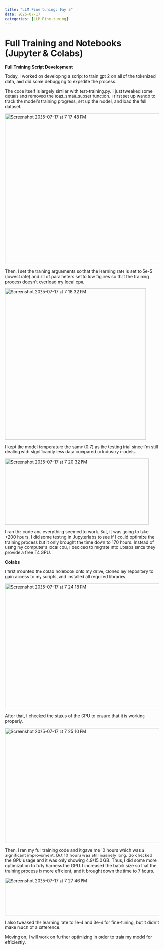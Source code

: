 ```yaml
---
title: "LLM Fine-tuning: Day 5"
date: 2025-07-17
categories: [LLM Fine-tuning]
---
```


# Full Training and Notebooks (Jupyter & Colabs)

**Full Training Script Development**

Today, I worked on developing a script to train gpt 2 on all of the tokenized data, and did some debugging to expedite the process.

The code itself is largely similar with test-training.py. I just tweaked some details and removed the load_small_subset function. I first set up wandb to track the model's training progress, set up the model, and load the full dataset.

<img width="683" height="493" alt="Screenshot 2025-07-17 at 7 17 48 PM" src="https://github.com/user-attachments/assets/d8540ca4-d3a0-4720-bc9e-96f4de038aef" />

Then, I set the training arguements so that the learning rate is set to 5e-5 (lowest rate) and all of parameters set to low figures so that the training process doesn't overload my local cpu.

<img width="462" height="494" alt="Screenshot 2025-07-17 at 7 18 32 PM" src="https://github.com/user-attachments/assets/dfe7059c-4556-4b88-8074-ea0fd7548d09" />

I kept the model temperature the same (0.7) as the testing trial since I'm still dealing with significantly less data compared to industry models.

<img width="471" height="216" alt="Screenshot 2025-07-17 at 7 20 32 PM" src="https://github.com/user-attachments/assets/087d57db-dd97-41ee-b965-e0314c521114" />

I ran the code and everything seemed to work. But, it was going to take +200 hours. I did some testing in Jupyterlabs to see if I could optimize the training process but it only brought the time down to 170 hours. Instead of using my computer's local cpu, I decided to migrate into Colabs since they provide a free T4 GPU.

**Colabs**

I first mounted the colab notebook onto my drive, cloned my repository to gain access to my scripts, and installed all required libraries.

<img width="855" height="410" alt="Screenshot 2025-07-17 at 7 24 18 PM" src="https://github.com/user-attachments/assets/9ecdd6cd-be46-47b4-b47b-a039fe3569db" />

After that, I checked the status of the GPU to ensure that it is working properly.

<img width="905" height="376" alt="Screenshot 2025-07-17 at 7 25 10 PM" src="https://github.com/user-attachments/assets/057df9a4-4b42-49e1-a857-b6f44b07b3d3" />

Then, I ran my full training code and it gave me 10 hours which was a significant improvement. But 10 hours was still insanely long. So checked the GPU usage and it was only showing 4.9/15.0 GB. Thus, I did some more optimization to fully harness the GPU. I increased the batch size so that the training process is more efficient, and it brought down the time to 7 hours.

<img width="622" height="123" alt="Screenshot 2025-07-17 at 7 27 46 PM" src="https://github.com/user-attachments/assets/b9cc4d2b-7687-4717-ae11-21fbac657783" />

I also tweaked the learning rate to 1e-4 and 3e-4 for fine-tuning, but it didn't make much of a difference.

Moving on, I will work on further optimizing in order to train my model for efficiently. 





